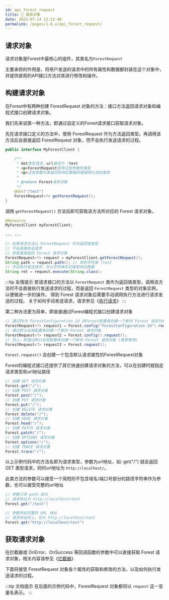 ```yaml
---
id: api_forest_request
title: 🚀 请求对象
date: 2022-07-14 12:21:46
permalink: /pages/1.6.x/api_forest_request/
---
```


## 请求对象

请求对象是Forest中最核心的组件，其类名为`ForestRequest`

主要承担的作用是，将用户发送的请求中的所有属性和数据都封装在这个对象中，并提供直观的API接口方法对其进行修改和操作。

## 构建请求对象

在Forest中有两种创建 ForestRequest 对象的方法：接口方法返回请求对象和编程式接口创建请求对象。

我们先来说第一种方法，即通过自定义的Forest请求接口获取请求对象。

先在请求接口定义的方法中，使用 ForestRequest 作为方法返回类型。再调用该方法后会直接返回 ForestRequest 对象，而不会执行发送请求的过程。

```java
public interface MyForestClient {

    /**
     * Get类型请求，url路径为 /test
     * <p>ForestRequest是带泛型参数的类型
     * <p>泛型参数代表返回的响应数据所期望转化成的类型
     * 
     * @return Forest请求对象
     */
    @Get("/test")
    ForestRequest<?> getForestRequest();
}
```

调用 `getForestRequest()` 方法后即可获取该方法所对应的 Forest 请求对象。

```java
@Resource
MyForestClient myForestClient;

... ...
        
// 如果请求方法以 ForestRequest 作为返回值类型
// 不会直接发送请求
// 而是直接返回 Forest 请求对象        
ForestRequest<?> request = myForestClient.getForestRequest();
String path = request.path(); // 得到字符串 /test
// 手动执行发送请求，并以字符串形式接受响应数据
String ret = request.execute(String.class);
```

:::tip 友情提示
若请求接口的方法以 `ForestRequest` 类作为返回值类型，调用该方法时不会直接执行发送请求的过程，而是返回 `ForestRequest` 类型的对象实例，以便做进一步的操作。
得到 Forest 请求对象后需要手动调用执行方法进行请求发送的过程。
关于如何手动发送请求，请求参见《[执行请求](/pages/1.6.x/api_execute/)》
:::

第二种办法更为简单，即直接通过Forest编程式接口创建请求对象

```java
// 通过ID为 ForestConfiguration Id 的Forest配置来创建一个新的 Forest 请求对象
ForestRequest<?> request1 = Forest.config("ForestConfiguration Id").request();
// 通过默认全局配置来创建一个新的 Forest 请求对象
ForestRequest<?> request2 = Forest.config().request();
// 同上，即通过默认全局配置来创建一个新的 Forest 请求对象 (推荐使用)
ForestRequest<?> request3 = Forest.request();
```
`Forest.request()` 会创建一个包含默认请求属性的ForestRequest对象

Forest的编程式接口还提供了其它快速创建请求对象的方法，可以在创建时就指定请求类型和url地址路径

```java
// 创建 GET 请求对象
Forest.get("/");
// 创建 POST 请求对象
Forest.post("/");
// 创建 PUT 请求对象
Forest.put("/");
// 创建 DELETE 请求对象
Forest.delete("/");
// 创建 HEAD 请求对象
Forest.head("/");
// 创建 PATCH 请求对象
Forest.patch("/");
// 创建 OPTIONS 请求对象
Forest.options("/");
// 创建 TRACE 请求对象
Forest.trace("/");
```
以上示例代码中的方法名即为请求类型，参数为url地址，如: get("/") 就会返回 GET 类型请求，同时url地址为 `http://localhost/`。

此类方法的参数可以接受一个简短的不包含域名/端口号部分的路径字符串作为参数，也可以接受完整的url地址

```java
// 参数只传 path 部分
// 请求地址为 http://localhost/test
Forest.get("/test")

// 参数传如完整的 URL 地址
// 请求地址同上，也为 http://localhost/test
Forest.get("http://localhost/test")


```

## 获取请求对象

在拦截器或 OnError、OnSuccess 等回调函数的参数中可以直接获取 Forest 请求对象，相关内容请参见《[拦截器](docs/1.6.x/interceptor)》

下面将接受 ForestRequest 对象各个属性的获取和修改的方法，以及如何执行发送请求的过程。

:::tip 文档提示
在后面的示例代码中，ForestRequest 对象都将以 `request` 这一变量名表示。
:::
